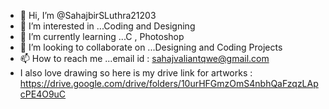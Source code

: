 - 👋 Hi, I’m @SahajbirSLuthra21203
- 👀 I’m interested in ...Coding and Designing
- 🌱 I’m currently learning ...C , Photoshop
- 💞️ I’m looking to collaborate on ...Designing and Coding Projects
- 📫 How to reach me ...email id : sahajvaliantqwe@gmail.com
- I also love drawing so here is my drive link for artworks : https://drive.google.com/drive/folders/10urHFGmzOmS4nbhQaFzqzLApcPE4O9uC
<!---
SahajbirSLuthra21203/SahajbirSLuthra21203 is a ✨ special ✨ repository because its `README.md` (this file) appears on your GitHub profile.
You can click the Preview link to take a look at your changes.
--->

